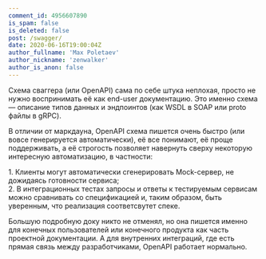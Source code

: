 ```yaml
---
comment_id: 4956607890
is_spam: false
is_deleted: false
post: /swagger/
date: 2020-06-16T19:00:04Z
author_fullname: 'Max Poletaev'
author_nickname: 'zenwalker'
author_is_anon: false
---
```


<p>Схема сваггера (или OpenAPI) сама по себе штука неплохая, просто не нужно воспринимать её как end-user документацию. Это именно схема — описание типов данных и эндпоинтов (как WSDL в SOAP или proto файлы в gRPC).</p><p>В отличии от маркдауна, OpenAPI схема пишется очень быстро (или вовсе генерируется автоматически), её все понимают, её проще поддерживать, а её строгость позволяет навернуть сверху некоторую интересную автоматизацию, в частности:</p><p>1. Клиенты могут автоматически сгенерировать Mock-сервер, не дожидаясь готовности сервиса;<br>2. В интеграционных тестах запросы и ответы к тестируемым сервисам можно сравнивать со спецификацией и, таким образом, быть уверенным, что реализация соответсвутет спеке.</p><p>Большую подробную доку никто не отменял, но она пишется именно для конечных пользователей или конечного продукта как часть проектной документации. А для внутренних интеграций, где есть прямая связь между разработчиками, OpenAPI работает нормально.</p>
